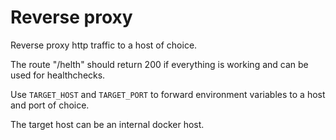 # Reverse proxy

Reverse proxy http traffic to a host of choice.

The route "/helth" should return 200 if everything is working and can be used for healthchecks.

Use `TARGET_HOST` and `TARGET_PORT` to forward environment variables to a host and port of choice.

The target host can be an internal docker host.
